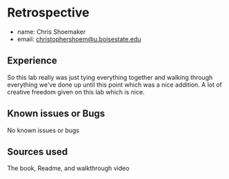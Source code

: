 # Retrospective

- name: Chris Shoemaker
- email: christophershoem@u.boisestate.edu

## Experience

So this lab really was just tying everything together and walking through everything we've 
done up until this point which was a nice addition. A lot of creative freedom given on this lab which is nice.

## Known issues or Bugs

No known issues or bugs

## Sources used

The book, Readme, and walkthrough video
